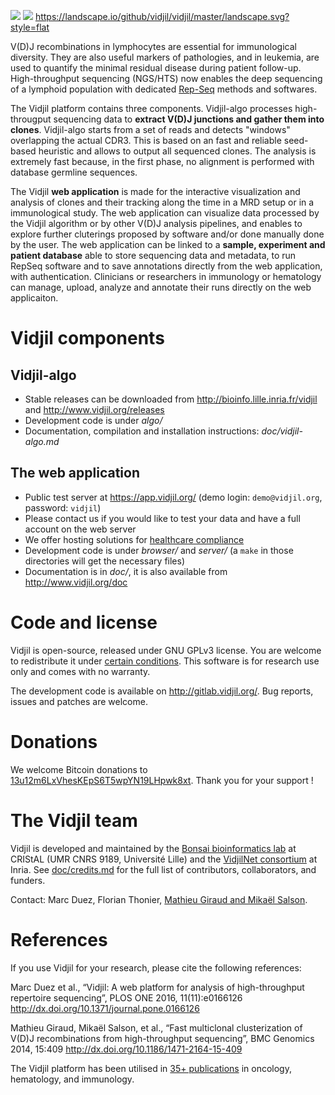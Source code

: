 [![](https://gitlab.inria.fr/vidjil/vidjil/badges/dev/build.svg)](https://gitlab.inria.fr/vidjil/vidjil/tree/dev)
[![](http://img.shields.io/badge/license-GPLv3+-green.svg)](http://opensource.org/licenses/GPL-3.0)
[<https://landscape.io/github/vidjil/vidjil/master/landscape.svg?style=flat>](https://landscape.io/github/vidjil/vidjil)

V(D)J recombinations in lymphocytes are essential for immunological
diversity. They are also useful markers of pathologies, and in
leukemia, are used to quantify the minimal residual disease during
patient follow-up.
High-throughput sequencing (NGS/HTS) now enables the deep sequencing
of a lymphoid population with dedicated [Rep-Seq](http://omictools.com/rep-seq-c424-p1.html) methods and softwares.

The Vidjil platform contains three components.
Vidjil-algo processes high-througput sequencing data to **extract V(D)J
junctions and gather them into clones**. Vidjil-algo starts
from a set of reads and detects "windows" overlapping the actual CDR3.
This is based on an fast and reliable seed-based heuristic and allows
to output all sequenced clones. The analysis is extremely fast
because, in the first phase, no alignment is performed with database
germline sequences.

The Vidjil **web application** is made for the interactive visualization and
analysis of clones and their tracking along the time in a MRD setup or
in a immunological study. The web application can visualize data processed by
the Vidjil algorithm or by other V(D)J analysis pipelines, and
enables to explore further cluterings proposed
by software and/or done manually done by the user.
The web application can be linked to a **sample, experiment and patient database**
able to store sequencing data and metadata, to run RepSeq software
and to save annotations directly from the web application, with authentication.
Clinicians or researchers in immunology or hematology
can manage, upload, analyze and annotate their runs directly on the web applicaiton.

# Vidjil components

## Vidjil-algo

  - Stable releases can be downloaded from <http://bioinfo.lille.inria.fr/vidjil> and <http://www.vidjil.org/releases>
  - Development code is under *algo/*
  - Documentation, compilation and installation instructions: *doc/vidjil-algo.md*

## The web application

  - Public test server at <https://app.vidjil.org/> (demo login: `demo@vidjil.org`, password: `vidjil`)
  - Please contact us if you would like to test your data and have a full account on the web server
  - We offer hosting solutions for [healthcare compliance](http://www.vidjil.org/doc/healthcare/)
  - Development code is under *browser/* and *server/* (a `make` in those directories
    will get the necessary files)
  - Documentation is in *doc/*, it is also available from <http://www.vidjil.org/doc>

# Code and license

Vidjil is open-source, released under GNU GPLv3 license.
You are welcome to redistribute it under [certain conditions](http://git.vidjil.org/blob/master/LICENSE).
This software is for research use only and comes with no warranty.

The development code is available on <http://gitlab.vidjil.org/>.
Bug reports, issues and patches are welcome.

# Donations

We welcome Bitcoin donations to [13u12m6LxVhesKEpS6T5wpYN19LHpwk8xt](bitcoin:13u12m6LxVhesKEpS6T5wpYN19LHpwk8xt).
Thank you for your support \!

# The Vidjil team

Vidjil is developed and maintained by
the [Bonsai bioinformatics lab](http://cristal.univ-lille.fr/bonsai) at CRIStAL (UMR CNRS 9189, Université Lille)
and the [VidjilNet consortium](http://www.vidjil.net) at Inria.
See [doc/credits.md](doc/credits.md) for the full list of contributors, collaborators, and funders.

Contact: Marc Duez, Florian Thonier, [Mathieu Giraud and Mikaël Salson](mailto:contact@vidjil.org).

# References

If you use Vidjil for your research, please cite the following references:

Marc Duez et al.,
“Vidjil: A web platform for analysis of high-throughput repertoire sequencing”,
PLOS ONE 2016, 11(11):e0166126
<http://dx.doi.org/10.1371/journal.pone.0166126>

Mathieu Giraud, Mikaël Salson, et al.,
“Fast multiclonal clusterization of V(D)J recombinations from high-throughput sequencing”,
BMC Genomics 2014, 15:409
<http://dx.doi.org/10.1186/1471-2164-15-409>

The Vidjil platform has been utilised in [35+ publications](doc/credits.md#some-publications-using-vidjil) in oncology, hematology, and immunology.
